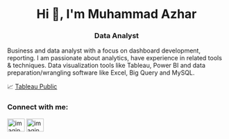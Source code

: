 <h1 align="center">Hi 👋, I'm Muhammad Azhar</h1>
<h3 align="center">Data Analyst</h3>



Business and data analyst with a focus on dashboard development, reporting. I am passionate about analytics, have experience in related tools & techniques.
Data visualization tools like Tableau, Power BI and data preparation/wrangling software like Excel, Big Query and MySQL.


:chart_with_upwards_trend: [Tableau Public](https://public.tableau.com/app/profile/m.azhar) 


<h3 align="left">Connect with me:</h3>
<a href="https://twitter.com/imagineazhar" target="blank"><img align="center" src="https://raw.githubusercontent.com/rahuldkjain/github-profile-readme-generator/master/src/images/icons/Social/twitter.svg" alt="imagineazhar" height="30" width="40" /></a>
<a href="https://linkedin.com/in/imagineazhar" target="blank"><img align="center" src="https://raw.githubusercontent.com/rahuldkjain/github-profile-readme-generator/master/src/images/icons/Social/linked-in-alt.svg" alt="imagineazhar" height="30" width="40" /></a>
</p>
